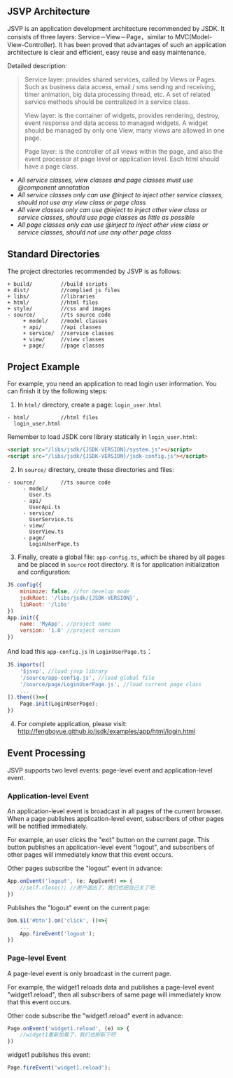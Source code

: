 ## JSVP Architecture
JSVP is an application development architecture recommended by JSDK. 
It consists of three layers: Service－View－Page，similar to MVC(Model-View-Controller).
It has been proved that advantages of such an application architecture is clear and efficient, easy reuse and easy maintenance.

Detailed description:
> Service layer: provides shared services, called by Views or Pages. Such as business data access, email / sms sending and receiving, timer animation, big data processing thread, etc. A set of related service methods should be centralized in a service class.
>
> View layer: is the container of widgets, provides rendering, destroy, event response and data access to managed widgets. A widget should be managed by only one View, many views are allowed in one page.
>
> Page layer: is the controller of all views within the page, and also the event processor at page level or application level. Each html should have a page class.

* *All service classes, view classes and page classes must use @component annotation*
* *All service classes only can use @inject to inject other service classes, should not use any view class or page class*
* *All view classes only can use @inject to inject other view class or service classes, should use page classes as little as possible*
* *All page classes only can use @inject to inject other view class or service classes, should not use any other page class*


## Standard Directories
The project directories recommended by JSVP is as follows:
```
+ build/         //build scripts
+ dist/          //complied js files
+ libs/          //libraries
+ html/          //html files
+ style/         //css and images
- source/        //ts source code
     + model/    //model classes
     + api/      //api classes
     + service/  //service classes
     + view/     //view classes
     + page/     //page classes
```

## Project Example
For example, you need an application to read login user information. You can finish it by the following steps:

1. In <code>html/</code> directory, create a page: <code>login_user.html</code>

```
- html/          //html files
  login_user.html
```

Remember to load JSDK core library statically in <code>login_user.html</code>:

```html
<script src="/libs/jsdk/{JSDK-VERSION}/system.js"></script>
<script src="/libs/jsdk/{JSDK-VERSION}/jsdk-config.js"></script>
```

2. In <code>source/</code> directory, create these directories and files:

```
- source/        //ts source code
     - model/    
       User.ts
     - api/      
       UserApi.ts
     - service/  
       UserService.ts
     - view/     
       UserView.ts
     - page/ 
       LoginUserPage.ts
```

3. Finally, create a global file: <code>app-config.ts</code>, which be shared by all pages and be placed in <code>source</code> root directory. It is for application initialization and configuration:

```javascript
JS.config({
    minimize: false, //for develop mode
    jsdkRoot: '/libs/jsdk/{JSDK-VERSION}',
    libRoot: '/libs'
})
App.init({
    name: 'MyApp', //project name
    version: '1.0' //project version
})
```

And load this <code>app-config.js</code> in <code>LoginUserPage.ts</code>：

```javascript
JS.imports([
    '$jsvp', //load jsvp library
    '/source/app-config.js', //load global file
    '/source/page/LoginUserPage.js', //load current page class
    ...
]).then(()=>{
    Page.init(LoginUserPage);
})
```

4. For complete application, please visit:
http://fengboyue.github.io/jsdk/examples/app/html/login.html

## Event Processing
JSVP supports two level events: page-level event and application-level event.

### Application-level Event
An application-level event is broadcast in all pages of the current browser.
When a page publishes application-level event, subscribers of other pages will be notified immediately.

For example, an user clicks the "exit" button on the current page. This button publishes an application-level event "logout", and subscribers of other pages will immediately know that this event occurs.

Other pages subscribe the "logout" event in advance:
```javascript
App.onEvent('logout', (e: AppEvent) => {
    //self.close(); //用户退出了，我们也把自己关了吧
})
```
Publishes the "logout" event on the current page:
```javascript
Dom.$1('#btn').on('click', ()=>{
    ...
    App.fireEvent('logout');
})
```

### Page-level Event
A page-level event is only broadcast in the current page.

For example, the widget1 reloads data and publishes a page-level event "widget1.reload", then all subscribers of same page will immediately know that this event occurs.

Other code subscribe the "widget1.reload" event in advance:
```javascript
Page.onEvent('widget1.reload', (e) => {
    //widget1重新加载了，我们也刷新下吧
})
```
widget1 publishes this event:
```javascript
Page.fireEvent('widget1.reload');
```
